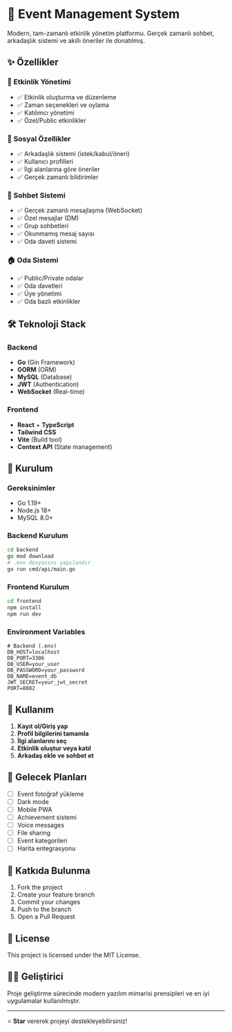 # 🎉 Event Management System

Modern, tam-zamanlı etkinlik yönetim platformu. Gerçek zamanlı sohbet, arkadaşlık sistemi ve akıllı öneriler ile donatılmış.

## ✨ Özellikler

### 🎪 Etkinlik Yönetimi
- ✅ Etkinlik oluşturma ve düzenleme
- ✅ Zaman seçenekleri ve oylama
- ✅ Katılımcı yönetimi
- ✅ Özel/Public etkinlikler

### 👥 Sosyal Özellikler
- ✅ Arkadaşlık sistemi (istek/kabul/öneri)
- ✅ Kullanıcı profilleri
- ✅ İlgi alanlarına göre öneriler
- ✅ Gerçek zamanlı bildirimler

### 💬 Sohbet Sistemi
- ✅ Gerçek zamanlı mesajlaşma (WebSocket)
- ✅ Özel mesajlar (DM)
- ✅ Grup sohbetleri
- ✅ Okunmamış mesaj sayısı
- ✅ Oda daveti sistemi

### 🏠 Oda Sistemi
- ✅ Public/Private odalar
- ✅ Oda davetleri
- ✅ Üye yönetimi
- ✅ Oda bazlı etkinlikler

## 🛠️ Teknoloji Stack

### Backend
- **Go** (Gin Framework)
- **GORM** (ORM)
- **MySQL** (Database)
- **JWT** (Authentication)
- **WebSocket** (Real-time)

### Frontend
- **React** + **TypeScript**
- **Tailwind CSS**
- **Vite** (Build tool)
- **Context API** (State management)

## 🚀 Kurulum

### Gereksinimler
- Go 1.19+
- Node.js 18+
- MySQL 8.0+

### Backend Kurulum
```bash
cd backend
go mod download
# .env dosyasını yapılandır
go run cmd/api/main.go
```

### Frontend Kurulum
```bash
cd frontend
npm install
npm run dev
```

### Environment Variables
```env
# Backend (.env)
DB_HOST=localhost
DB_PORT=3306
DB_USER=your_user
DB_PASSWORD=your_password
DB_NAME=event_db
JWT_SECRET=your_jwt_secret
PORT=8082
```

## 📱 Kullanım

1. **Kayıt ol/Giriş yap**
2. **Profil bilgilerini tamamla**
3. **İlgi alanlarını seç**
4. **Etkinlik oluştur veya katıl**
5. **Arkadaş ekle ve sohbet et**

## 🎯 Gelecek Planları

- [ ] Event fotoğraf yükleme
- [ ] Dark mode
- [ ] Mobile PWA
- [ ] Achievement sistemi
- [ ] Voice messages
- [ ] File sharing
- [ ] Event kategorileri
- [ ] Harita entegrasyonu

## 🤝 Katkıda Bulunma

1. Fork the project
2. Create your feature branch
3. Commit your changes
4. Push to the branch
5. Open a Pull Request

## 📄 License

This project is licensed under the MIT License.

## 👨‍💻 Geliştirici

Proje geliştirme sürecinde modern yazılım mimarisi prensipleri ve en iyi uygulamalar kullanılmıştır.

---

⭐ **Star** vererek projeyi destekleyebilirsiniz! 